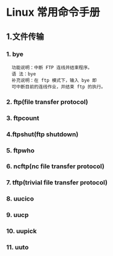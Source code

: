 # Linux 常用命令手册
## 1.文件传输
  ### 1. bye
      功能说明：中断 FTP 连线并结束程序。
      语 法：bye 
      补充说明：在 ftp 模式下，输入 bye 即
      可中断目前的连线作业，并结束 ftp 的执行。
  ### 2. ftp(file transfer protocol) 
  ### 3. ftpcount
  ### 4.ftpshut(ftp shutdown)
  ### 5. ftpwho
  ### 6. ncftp(nc file transfer protocol)
  ### 7. tftp(trivial file transfer protocol)
  ### 8. uucico
  ### 9. uucp
  ### 10. uupick
  ### 11. uuto
